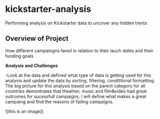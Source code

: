 # **kickstarter-analysis**
Performing analysis on Kickstarter data to uncover any hidden trents
## Overview of Project
How different campaingns fared in relation to their lauch dates and their funding goals

**Analysis and Challenges**

-Look at the data and defined what type of data is getting used for this analysis and update the data by sorting, filtering, condititonal formatting.
The big picture for this analysis based on the parent category for all countries demontrates that theather, music and film&video had great outcomes for sucessfull campaigns.  I will define what makes a great campaing and find the reasons of failing campaigns.

![this is an image](



